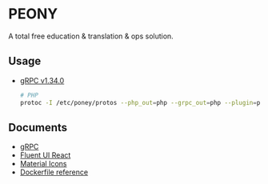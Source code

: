 # PEONY

A total free education &amp; translation &amp; ops solution.

## Usage

- [gRPC v1.34.0](https://github.com/grpc/grpc/releases/tag/v1.34.0)

    ```bash
    # PHP
    protoc -I /etc/poney/protos --php_out=php --grpc_out=php --plugin=protoc-gen-grpc=`which grpc_php_plugin` /etc/poney/protos/*.proto
    ```

## Documents

- [gRPC](https://grpc.io/docs/languages/cpp/quickstart/)
- [Fluent UI React](https://developer.microsoft.com/en-us/fluentui#/controls/web)
- [Material Icons](https://material-ui.com/components/material-icons/)
- [Dockerfile reference](https://docs.docker.com/engine/reference/builder/)
